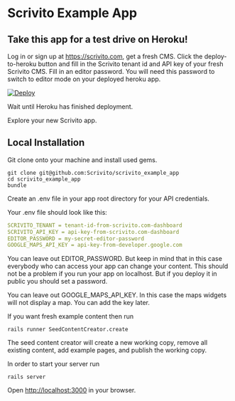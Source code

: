 # Scrivito Example App

## Take this app for a test drive on Heroku!

Log in or sign up at https://scrivito.com, get a fresh CMS. Click the
deploy-to-heroku button and fill in the Scrivito tenant id and API key
of your fresh Scrivito CMS. Fill in an editor password. You will need
this password to switch to editor mode on your deployed heroku app.

[![Deploy](https://www.herokucdn.com/deploy/button.png)](https://heroku.com/deploy)

Wait until Heroku has finished deployment.

Explore your new Scrivito app.

## Local Installation

Git clone onto your machine and install used gems.

```batchfile
git clone git@github.com:Scrivito/scrivito_example_app
cd scrivito_example_app
bundle
```

Create an .env file in your app root directory for your API credentials.

Your .env file should look like this:

```yaml
SCRIVITO_TENANT = tenant-id-from-scrivito.com-dashboard
SCRIVITO_API_KEY = api-key-from-scrivito.com-dashboard
EDITOR_PASSWORD = my-secret-editor-password
GOOGLE_MAPS_API_KEY = api-key-from-developer.google.com
```

You can leave out EDITOR_PASSWORD. But keep in mind that in this case
everybody who can access your app can change your content. This should
not be a problem if you run your app on localhost. But if you deploy it
in public you should set a password.

You can leave out GOOGLE_MAPS_API_KEY. In this case the maps widgets
will not display a map. You can add the key later.

If you want fresh example content then run

```batchfile
rails runner SeedContentCreator.create
```

The seed content creator will create a new working copy, remove all
existing content, add example pages, and publish the working copy.

In order to start your server run

```batchfile
rails server
```

Open [http://localhost:3000](http://localhost:3000) in your browser.
